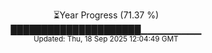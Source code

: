 <p align="center">
⏳Year Progress (71.37 %)<br>
█████████████████████▁▁▁▁▁▁▁▁▁ <br>
<sub>Updated: Thu, 18 Sep 2025 12:04:49 GMT</sub>
</p>

